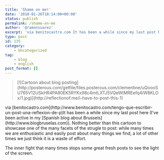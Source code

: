 ```yaml
---
title: 'Shame on me!'
date: '2010-01-26T18:14:00+00:00'
status: publish
permalink: /shame-on-me
author: '@ramonsuarez'
excerpt: 'via benitocastro.com It has been a while since my last post here (I''ve been active in my Spanish blog about Brussels). Nothing better than this cartoon to showcase one of the many facets of the strugle to post: while many times we are enthusiastic...'
type: post
id: 135
category:
    - Uncategorized
tag:
    - blog
    - english
post_format: []
---
```

> <div class="post_body">[![Cartoon about blog posting](http://posterous.com/getfile/files.posterous.com/clementine/uQoooSU765V12USkHR4PA80EK5RYKx98c4mtLXTJ5VQeWtMREefq4iW8KLOx/1.jpg)](http://reflectionof.me/i-have-to-post-this-1)</div></div>

</div>via [benitocastro.com](http://www.benitocastro.com/tengo-que-escribir-un-post-una-reflexion-de-p)</div>It has been a while since my last post here (I’ve been active in my [Spanish blog about Brussels](http://www.blogbruselas.com)). Nothing better than this cartoon to showcase one of the many facets of the strugle to post: while many times we are enthusiastic and easily post about many things we find, a lot of other times we just think it is a waste of effort.

The inner fight that many times stops some great fresh posts to see the light of the screen.